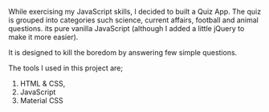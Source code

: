 While exercising my JavaScript skills, I decided to built a Quiz App. The quiz is grouped into categories such science, current affairs, football and animal questions. its pure vanilla JavaScript (although I added a little jQuery to make it more easier). 

It is designed to kill the boredom by answering few simple questions. 

The tools I used in this project are; 
1. HTML & CSS, 
2.  JavaScript 
3. Material CSS 


